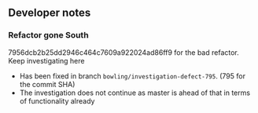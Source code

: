 ## Developer notes

### Refactor gone South

7956dcb2b25dd2946c464c7609a922024ad86ff9 for the bad refactor. Keep investigating here

  * Has been fixed in branch `bowling/investigation-defect-795`. (795 for the commit SHA)
  * The investigation does not continue as master is ahead of that in terms of functionality already

